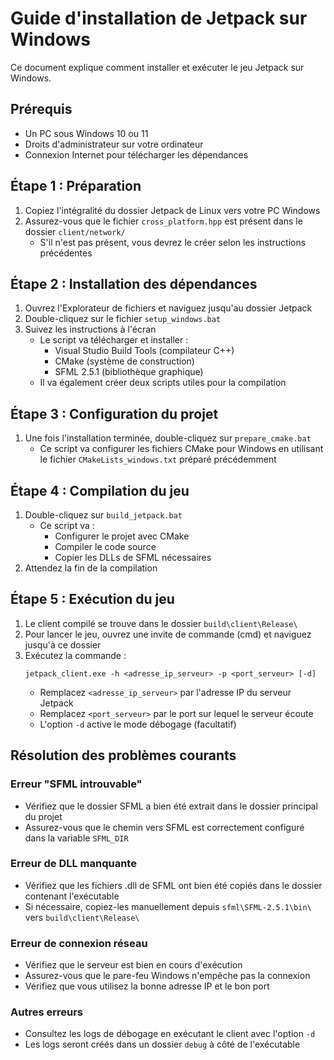 # Guide d'installation de Jetpack sur Windows

Ce document explique comment installer et exécuter le jeu Jetpack sur Windows.

## Prérequis

- Un PC sous Windows 10 ou 11
- Droits d'administrateur sur votre ordinateur
- Connexion Internet pour télécharger les dépendances

## Étape 1 : Préparation

1. Copiez l'intégralité du dossier Jetpack de Linux vers votre PC Windows
2. Assurez-vous que le fichier `cross_platform.hpp` est présent dans le dossier `client/network/`
   - S'il n'est pas présent, vous devrez le créer selon les instructions précédentes

## Étape 2 : Installation des dépendances

1. Ouvrez l'Explorateur de fichiers et naviguez jusqu'au dossier Jetpack
2. Double-cliquez sur le fichier `setup_windows.bat`
3. Suivez les instructions à l'écran
   - Le script va télécharger et installer :
     - Visual Studio Build Tools (compilateur C++)
     - CMake (système de construction)
     - SFML 2.5.1 (bibliothèque graphique)
   - Il va également créer deux scripts utiles pour la compilation

## Étape 3 : Configuration du projet

1. Une fois l'installation terminée, double-cliquez sur `prepare_cmake.bat`
   - Ce script va configurer les fichiers CMake pour Windows en utilisant le fichier `CMakeLists_windows.txt` préparé précédemment

## Étape 4 : Compilation du jeu

1. Double-cliquez sur `build_jetpack.bat`
   - Ce script va :
     - Configurer le projet avec CMake
     - Compiler le code source
     - Copier les DLLs de SFML nécessaires
2. Attendez la fin de la compilation

## Étape 5 : Exécution du jeu

1. Le client compilé se trouve dans le dossier `build\client\Release\`
2. Pour lancer le jeu, ouvrez une invite de commande (cmd) et naviguez jusqu'à ce dossier
3. Exécutez la commande :
   ```
   jetpack_client.exe -h <adresse_ip_serveur> -p <port_serveur> [-d]
   ```
   - Remplacez `<adresse_ip_serveur>` par l'adresse IP du serveur Jetpack
   - Remplacez `<port_serveur>` par le port sur lequel le serveur écoute
   - L'option `-d` active le mode débogage (facultatif)

## Résolution des problèmes courants

### Erreur "SFML introuvable"
- Vérifiez que le dossier SFML a bien été extrait dans le dossier principal du projet
- Assurez-vous que le chemin vers SFML est correctement configuré dans la variable `SFML_DIR`

### Erreur de DLL manquante
- Vérifiez que les fichiers .dll de SFML ont bien été copiés dans le dossier contenant l'exécutable
- Si nécessaire, copiez-les manuellement depuis `sfml\SFML-2.5.1\bin\` vers `build\client\Release\`

### Erreur de connexion réseau
- Vérifiez que le serveur est bien en cours d'exécution
- Assurez-vous que le pare-feu Windows n'empêche pas la connexion
- Vérifiez que vous utilisez la bonne adresse IP et le bon port

### Autres erreurs
- Consultez les logs de débogage en exécutant le client avec l'option `-d`
- Les logs seront créés dans un dossier `debug` à côté de l'exécutable